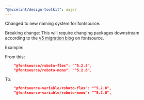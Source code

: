 ```yaml
---
"@accelint/design-toolkit": major
---
```


Changed to new naming system for fontsource.

Breaking change: This will require changing packages downstream according to the [v5 migration blog](https://fontsource.org/docs/getting-started/migrate-v5) on fontsource.

Example:

From this:

```json
    "@fontsource/roboto-flex": "^5.2.8",
    "@fontsource/roboto-mono": "^5.2.8",
```

To:

```json
    "@fontsource-variable/roboto-flex": "^5.2.8",
    "@fontsource-variable/roboto-mono": "^5.2.8",
```
